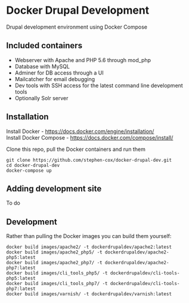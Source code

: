 # Docker Drupal Development

Drupal development environment using Docker Compose

## Included containers

 - Webserver with Apache and PHP 5.6 through mod_php
 - Database with MySQL
 - Adminer for DB access through a UI
 - Mailcatcher for email debugging
 - Dev tools with SSH access for the latest command line development tools
 - Optionally Solr server

## Installation

Install Docker - https://docs.docker.com/engine/installation/  
Install Docker Compose - https://docs.docker.com/compose/install/

Clone this repo, pull the Docker containers and run them

```
git clone https://github.com/stephen-cox/docker-drupal-dev.git
cd docker-drupal-dev
docker-compose up    
```

## Adding development site

To do

## Development

Rather than pulling the Docker images you can build them yourself:

```
docker build images/apache2/ -t dockerdrupaldev/apache2:latest
docker build images/apache2_php5/ -t dockerdrupaldev/apache2-php5:latest
docker build images/apache2_php7/ -t dockerdrupaldev/apache2-php7:latest
docker build images/cli_tools_php5/ -t dockerdrupaldev/cli-tools-php5:latest
docker build images/cli_tools_php7/ -t dockerdrupaldev/cli-tools-php7:latest
docker build images/varnish/ -t dockerdrupaldev/varnish:latest
```
